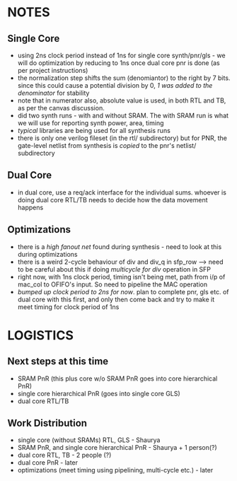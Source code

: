 # NOTES
## Single Core
- using 2ns clock period instead of 1ns for single core synth/pnr/gls - we will do optimization by reducing to 1ns once dual core pnr is done (as per project instructions) 
- the normalization step shifts the sum (denomiantor) to the right by 7 bits. since this could cause a potential division by 0, *1 was added to the denominator* for stability 
- note that in numerator also, absolute value is used, in both RTL and TB, as per the canvas discussion. 
- did two synth runs - with and without SRAM. The with SRAM run is what we will use for reporting synth power, area, timing
- *typical* libraries are being used for all synthesis runs
- there is only one verilog fileset (in the rtl/ subdirectory) but for PNR, the gate-level netlist from synthesis is *copied* to the pnr's netlist/ subdirectory

## Dual Core
- in dual core, use a req/ack interface for the individual sums. whoever is doing dual core RTL/TB needs to decide how the data movement happens

## Optimizations
- there is a *high fanout net* found during synthesis - need to look at this during optimizations
- there is a weird 2-cycle behaviour of div and div\_q in sfp\_row --> need to be careful about this if doing *multicycle for div* operation in SFP
- right now, with 1ns clock period, timing isn't being met, path from i/p of mac\_col to OFIFO's input. So need to pipeline the MAC operation
- *bumped up clock period to 2ns for now*. plan to complete pnr, gls etc. of dual core with this first, and only then come back and try to make it meet timing for clock period of 1ns

# LOGISTICS
## Next steps at this time
- SRAM PnR (this plus core w/o SRAM PnR goes into core hierarchical PnR) 
- single core hierarchical PnR (goes into single core GLS)
- dual core RTL/TB
 
## Work Distribution
- single core (without SRAMs) RTL, GLS - Shaurya
- SRAM PnR, and single core hierarchical PnR - Shaurya + 1 person(?) 
- dual core RTL, TB - 2 people (?)  
- dual core PnR - later 
- optimizations (meet timing using pipelining, multi-cycle etc.) - later
